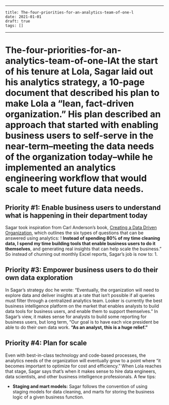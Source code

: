 
---
    title: The-four-priorities-for-an-analytics-team-of-one-l
    date: 2021-01-01    
    draft: true
    tags: []
---
# The-four-priorities-for-an-analytics-team-of-one-lAt the start of his tenure at Lola, Sagar laid out his analytics strategy, a 10-page document that described his plan to make Lola a “lean, fact-driven organization.” His plan described an approach that started with enabling business users to self-serve in the near-term–meeting the data needs of the organization today–while he implemented an analytics engineering workflow that would scale to meet future data needs.
## Priority #1: Enable business users to understand what is happening in their department today
Sagar took inspiration from Carl Anderson’s book, [Creating a Data Driven Organization](https://www.amazon.com/Creating-Data-Driven-Organization-Practical-Trenches/dp/1491916915), which outlines the six types of questions that can be answered using analytics:
!
**Instead of spending 80% of my time cleaning data, I spend my time building tools that enable business users to do it themselves**, and generating real insights that can help scale the business.” So instead of churning out monthly Excel reports, Sagar’s job is now to:
1.
## Priority #3: Empower business users to do their own data exploration
In Sagar’s strategy doc he wrote: “Eventually, the organization will need to explore data and deliver insights at a rate that isn’t possible if all queries must filter through a centralized analytics team.
Looker is currently the best business intelligence platform on the market that enables analysts to build data tools for business users, and enable them to support themselves.”
In Sagar’s view, it makes sense for analysts to build some reporting for business users, but long term, “Our goal is to have each vice president be able to do their own data work.
**“As an analyst, this is a huge relief.”**
## Priority #4: Plan for scale
Even with best-in-class technology and code-based processes, the analytics needs of the organization will eventually grow to a point where “it becomes important to optimize for cost and efficiency.” When Lola reaches that stage, Sagar says that’s when it makes sense to hire data engineers, data scientists, and other business intelligence professionals.
A few tips:
- **Staging and mart models:** Sagar follows the convention of using staging models for data cleaning, and marts for storing the business logic of a given business function.
